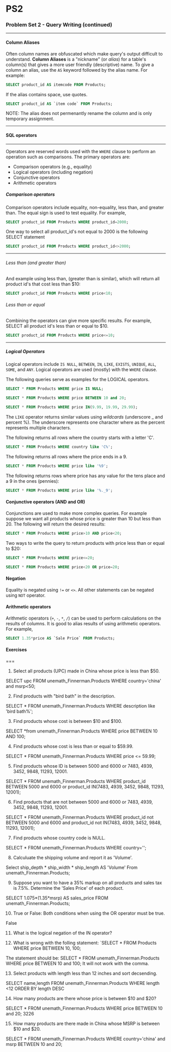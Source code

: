 # PS2
### Problem Set 2 - Query Writing (continued)
---



#### Column Aliases

Often column names are obfuscated which make query's output difficult to understand. 
**Column Aliases** is a "nickname" (or *alias*) for a table's column(s) that gives a more user friendly (descriptive) name.
To give a column an alias, use the `AS` keyword followed by the alias name.  For example:

```SQL
SELECT product_id AS itemcode FROM Products;
```

If the alias contains space, use quotes.  

```SQL
SELECT product_id AS `item code` FROM Products;
```

NOTE: The alias does not permenantly rename the column and is only temporary assignment.




---

#### SQL operators

---

Operators are reserved words used with the `WHERE` clause to perform an operation such as comparisons.  The primary operators are:

- Comparison operators (e.g., equality)
- Logical operators (including negation)
- Conjunctive operators
- Arithmetic operators

##### Comparison operators

Comparison operators include equality, non-equality, less than, and greater than.  The equal sign is used to test equality.  For example, 

```SQL
SELECT product_id FROM Products WHERE product_id=2000;
```
One way to select all product_id's not equal to 2000 is the following SELECT statement 

```SQL
SELECT product_id FROM Products WHERE product_id<>2000;
```
---

###### Less than (and greater than)

And example using less than, (greater than is similar), which will return all product id's that cost less than $10:

```SQL
SELECT product_id FROM Products WHERE price<10;
```

###### Less than or equal

Combining the operators can give more specific results.  For example, SELECT all product id's less than or equal to $10.


```SQL
SELECT product_id FROM Products WHERE price<=10;
```

---

##### Logical Operators

Logical operators include `IS NULL`, `BETWEEN`, `IN`, `LIKE`, `EXISTS`, `UNIQUE`, `ALL`, `SOME`, and `ANY`.
Logical operators are used (mostly) with the `WHERE` clause.  

The following queries serve as examples for the LOGICAL operators.


```SQL
SELECT * FROM Products WHERE price IS NULL;
```


```SQL
SELECT * FROM Products WHERE price BETWEEN 10 and 20;
```


```SQL
SELECT * FROM Products WHERE price IN(9.99, 19.99, 29.99);
```

The `LIKE` operator returns similar values using *wildcards* (underscore _ and percent %).  The underscore represents one character where as the percent represents multiple characters.

The following returns all rows where the country starts with a letter 'C'.  

```SQL
SELECT * FROM Products WHERE country like 'C%';
```

The following returns all rows where the price ends in a 9.


```SQL
SELECT * FROM Products WHERE price like '%9';
```

The following returns rows where price has any value for the tens place and a 9 in the ones (pennies):


```SQL
SELECT * FROM Products WHERE price like '%._9';
```

#### Conjunctive operators (AND and OR)

Conjunctions are used to make more complex queries.  For example suppose we want all products whose price is greater than 10 but less than 20.  The following will return the desired results:

```SQL
SELECT * FROM Products WHERE price>10 AND price<20;
```

Two ways to write the query to return products with price less than or equal to $20:


```SQL
SELECT * FROM Products WHERE price<=20;
```


```SQL
SELECT * FROM Products WHERE price<20 OR price=20;
```

#### Negation

Equality is negated using `!=` or `<>`.  All other statements can be negated using `NOT` operator. 



#### Arithmetic operators

Arithmetic operators (`+`, `-`, `*`, `/`) can be used to perform calculations on the results of columns.  It is good to alias results of using arithmetic operators.  For example, 


```SQL
SELECT 1.35*price AS `Sale Price` FROM Products;
```




#### Exercises


===

1. Select all products (UPC) made in China whose price is less than $50.

  SELECT upc FROM unemath_Finnerman.Products WHERE country='china' and msrp<50;
  
2. Find products with "bird bath" in the description.

  SELECT * FROM unemath_Finnerman.Products WHERE description like 'bird bath%';

3. Find products whose cost is between $10 and $100.

  SELECT *from unemath_Finnerman.Products WHERE price BETWEEN 10 AND 100;

4. Find products whose cost is less than or equal to $59.99.

  SELECT * FROM unemath_Finnerman.Products WHERE price <= 59.99;

5. Find products whose ID is between 5000 and 6000 or 7483, 4939, 3452, 9848, 11293, 12001.

  SELECT * FROM unemath_Finnerman.Products WHERE product_id BETWEEN 5000 and 6000 or product_id IN(7483, 4939, 3452, 9848, 11293, 12001);

6. Find products that are not between 5000 and 6000 or 7483, 4939, 3452, 9848, 11293, 12001.

  SELECT * FROM unemath_Finnerman.Products WHERE product_id not BETWEEN 5000 and 6000 and product_id not IN(7483, 4939, 3452, 9848, 11293, 12001);

7. Find products whose country code is NULL.

  SELECT * FROM unemath_Finnerman.Products WHERE country='';

8. Calculuate the shipping volume and report it as 'Volume'.

  Select ship_depth * ship_width * ship_length AS 'Volume' From unemath_Finnerman.Products;

9. Suppose you want to have a 35% markup on all products and sales tax is 7.5%.  Determine the 'Sales Price' of each product.

  SELECT 1.075*(1.35*msrp) AS sales_price FROM unemath_Finnerman.Products; 

10. True or False: Both conditions when using the OR operator must be true.

  False

11. What is the logical negation of the IN operator?

  

12. What is wrong with the folling statement: `SELECT * FROM Products WHERE price BETWEEN 10, 100;

  The statement should be: SELECT * FROM unemath_Finnerman.Products WHERE price BETWEEN 10 and 100; It will not work with the comma. 

13. Select products with length less than 12 inches and sort decsending.

  SELECT name,length FROM unemath_Finnerman.Products WHERE length <12 ORDER BY length DESC

14. How many products are there whose price is between $10 and $20?

  SELECT * FROM unemath_Finnerman.Products WHERE price BETWEEN 10 and 20;
  3226

15. How many products are there made in China whose MSRP is between $10 and $20.

  SELECT * FROM unemath_Finnerman.Products WHERE country='china' and msrp BETWEEN 10 and 20;

